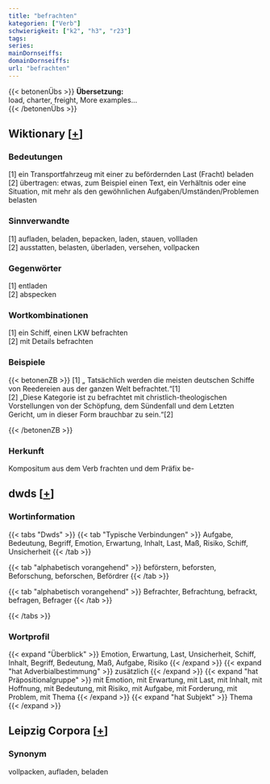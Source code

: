 ```yaml
---
title: "befrachten"
kategorien: ["Verb"]
schwierigkeit: ["k2", "h3", "r23"]
tags:
series:
mainDornseiffs:
domainDornseiffs:
url: "befrachten"
---
```


{{< betonenÜbs >}}
**Übersetzung:**  
load, charter, freight, More examples...  
{{< /betonenÜbs >}}

## Wiktionary [[+](https://de.wiktionary.org/wiki/befrachten)]

### Bedeutungen
[1] ein Transportfahrzeug mit einer zu befördernden Last (Fracht) beladen  
[2] übertragen: etwas, zum Beispiel einen Text, ein Verhältnis oder eine Situation, mit mehr als den gewöhnlichen Aufgaben/Umständen/Problemen belasten  

### Sinnverwandte
[1] aufladen, beladen, bepacken, laden, stauen, vollladen  
[2] ausstatten, belasten, überladen, versehen, vollpacken  

### Gegenwörter
[1] entladen  
[2] abspecken  

### Wortkombinationen
[1] ein Schiff, einen LKW befrachten  
[2] mit Details befrachten  

### Beispiele
{{< betonenZB >}}
[1] „ Tatsächlich werden die meisten deutschen Schiffe von Reedereien aus der ganzen Welt befrachtet.“[1]  
[2] „Diese Kategorie ist zu befrachtet mit christlich-theologischen Vorstellungen von der Schöpfung, dem Sündenfall und dem Letzten Gericht, um in dieser Form brauchbar zu sein.“[2]  

{{< /betonenZB >}}
### Herkunft
Kompositum aus dem Verb frachten und dem Präfix be-  



## dwds [[+](https://www.dwds.de/wb/befrachten)]

### Wortinformation
{{< tabs "Dwds" >}}
{{< tab "Typische Verbindungen" >}}
Aufgabe, Bedeutung, Begriff, Emotion, Erwartung, Inhalt, Last, Maß, Risiko, Schiff, Unsicherheit
{{< /tab >}}

{{< tab "alphabetisch vorangehend" >}}
beförstern, beforsten, Beforschung, beforschen, Befördrer
{{< /tab >}}

{{< tab "alphabetisch vorangehend" >}}
Befrachter, Befrachtung, befrackt, befragen, Befrager
{{< /tab >}}

{{< /tabs >}}

### Wortprofil
{{< expand "Überblick" >}} Emotion, Erwartung, Last, Unsicherheit, Schiff, Inhalt, Begriff, Bedeutung, Maß, Aufgabe, Risiko {{< /expand >}}
{{< expand "hat Adverbialbestimmung" >}} zusätzlich {{< /expand >}}
{{< expand "hat Präpositionalgruppe" >}} mit Emotion, mit Erwartung, mit Last, mit Inhalt, mit Hoffnung, mit Bedeutung, mit Risiko, mit Aufgabe, mit Forderung, mit Problem, mit Thema {{< /expand >}}
{{< expand "hat Subjekt" >}} Thema {{< /expand >}}

## Leipzig Corpora [[+](https://corpora.uni-leipzig.de/en/res?word=befrachten&corpusId=deu_newscrawl-public_2018)]


### Synonym
vollpacken, aufladen, beladen

